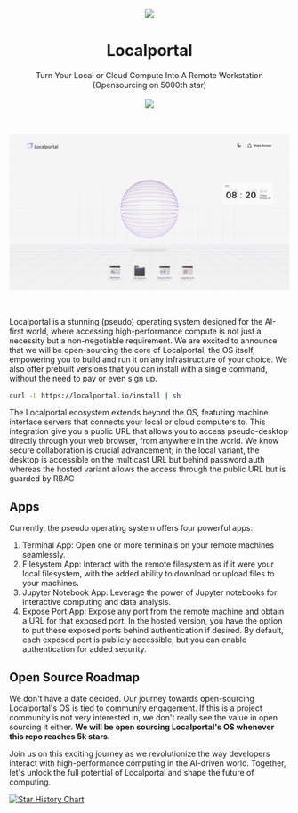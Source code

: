 <p align="center">
  <a href="https://localportal.io">
    <img src="https://storage.localportal.io/logosmall.png" width="50" />
  </a>
  <h1 align="center">Localportal</h1>
  <p align="center">
    Turn Your Local or Cloud Compute Into A Remote Workstation (Opensourcing on 5000th star)
    <br />
    <br />
    <a href="https://twitter.com/localportalhq">
      <img src="https://img.shields.io/twitter/follow/localportalhq?style=social" />
    </a>
  </p>
</p>

<br />

[![Localportal](assets/desktop.png)](https://localportal.io)

<br />

Localportal is a stunning (pseudo) operating system designed for the AI-first world, where accessing high-performance compute is not just a necessity but a non-negotiable requirement. We are excited to announce that we will be open-sourcing the core of Localportal, the OS itself, empowering you to build and run it on any infrastructure of your choice. We also offer prebuilt versions that you can install with a single command, without the need to pay or even sign up.

```bash
curl -L https://localportal.io/install | sh
```

The Localportal ecosystem extends beyond the OS, featuring machine interface servers that connects your local or cloud computers to. This integration give you a public URL that allows you to access pseudo-desktop directly through your web browser, from anywhere in the world. We know secure collaboration is crucial advancement; in the local variant, the desktop is accessible on the multicast URL but behind password auth whereas the hosted variant allows the access through the public URL but is guarded by RBAC


## Apps

Currently, the pseudo operating system offers four powerful apps:

1. Terminal App: Open one or more terminals on your remote machines seamlessly.
2. Filesystem App: Interact with the remote filesystem as if it were your local filesystem, with the added ability to download or upload files to your machines.
3. Jupyter Notebook App: Leverage the power of Jupyter notebooks for interactive computing and data analysis.
4. Expose Port App: Expose any port from the remote machine and obtain a URL for that exposed port. In the hosted version, you have the option to put these exposed ports behind authentication if desired. By default, each exposed port is publicly accessible, but you can enable authentication for added security.

## Open Source Roadmap
We don't have a date decided. Our journey towards open-sourcing Localportal's OS is tied to community engagement. If this is a project community is not very interested in, we don't really see the value in open sourcing it either. **We will be open sourcing Localportal's OS whenever this repo reaches 5k stars**.

Join us on this exciting journey as we revolutionize the way developers interact with high-performance computing in the AI-driven world. Together, let's unlock the full potential of Localportal and shape the future of computing.

<a href="https://star-history.com/#localportal/localportal&Date">
 <picture>
   <source media="(prefers-color-scheme: dark)" srcset="https://api.star-history.com/svg?repos=localportal/localportal&type=Date&theme=dark" />
   <source media="(prefers-color-scheme: light)" srcset="https://api.star-history.com/svg?repos=localportal/localportal&type=Date" />
   <img alt="Star History Chart" src="https://api.star-history.com/svg?repos=localportal/localportal&type=Date" />
 </picture>
</a>
